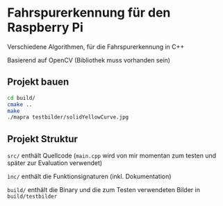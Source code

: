# Fahrspurerkennung für den Raspberry Pi
Verschiedene Algorithmen, für die Fahrspurerkennung in C++

Basierend auf OpenCV (Bibliothek muss vorhanden sein)

## Projekt bauen

```bash
cd build/
cmake ..
make
./mapra testbilder/solidYellowCurve.jpg
```


## Projekt Struktur

```src/``` enthält Quellcode (```main.cpp``` wird von mir momentan zum testen und später zur Evaluation verwendet)

```ìnc/``` enthält die Funktionsignaturen (inkl. Dokumentation)

```build/``` enthält die Binary und die zum Testen verwendeten Bilder in ```build/testbilder```

